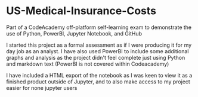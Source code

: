 # US-Medical-Insurance-Costs
Part of a CodeAcademy off-platform self-learning exam to demonstrate the use of Python, PowerBI, Jupyter Notebook, and GitHub

I started this project as a formal assessment as if I were producing it for my day job as an analyst. I have also used PowerBI to include some additional graphs and analysis as the project didn't feel complete just using Python and markdown text (PowerBI is not covered within Codeacademy)

I have included a HTML export of the notebook as I was keen to view it as a finished product outside of Jupyter, and to also make access to my project easier for none jupyter users
